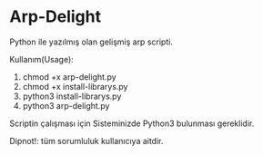 # Arp-Delight
Python ile yazılmış olan gelişmiş arp scripti.

Kullanım(Usage):
1) chmod +x arp-delight.py
2) chmod +x install-librarys.py 
3) python3 install-librarys.py
4) python3 arp-delight.py
                
Scriptin çalışması için Sisteminizde Python3 bulunması gereklidir.

Dipnot!: tüm sorumluluk kullanıcıya aitdir.

